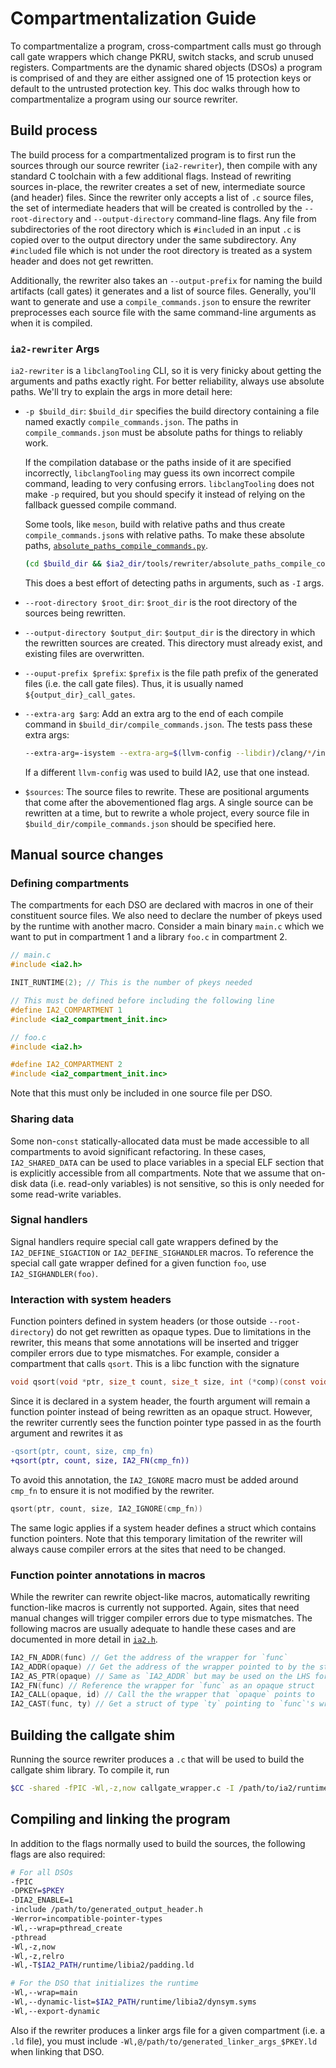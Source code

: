 # Compartmentalization Guide

To compartmentalize a program, cross-compartment calls must go through call gate
wrappers which change PKRU, switch stacks, and scrub unused registers.
Compartments are the dynamic shared objects (DSOs) a program is comprised of and
they are either assigned one of 15 protection keys or default to the untrusted
protection key. This doc walks through how to compartmentalize a program using
our source rewriter.

## Build process

The build process for a compartmentalized program is to first run the sources
through our source rewriter (`ia2-rewriter`), then compile with any standard C toolchain with a
few additional flags. Instead of rewriting sources in-place, the rewriter
creates a set of new, intermediate source (and header) files. Since the rewriter
only accepts a list of `.c` source files, the set of intermediate headers that
will be created is controlled by the `--root-directory` and `--output-directory`
command-line flags. Any file from subdirectories of the root directory
which is `#include`d in an input `.c` is copied over to the output directory
under the same subdirectory. Any `#include`d file which is not under the root
directory is treated as a system header and does not get rewritten.

Additionally, the rewriter also takes an `--output-prefix` for naming
the build artifacts (call gates) it generates and a list of source files. Generally, you'll
want to generate and use a `compile_commands.json` to ensure the rewriter
preprocesses each source file with the same command-line arguments as when it is
compiled.

### `ia2-rewriter` Args

`ia2-rewriter` is a `libclangTooling` CLI, so it is very finicky about getting the arguments and paths exactly right.
For better reliability, always use absolute paths.
We'll try to explain the args in more detail here:

- `-p $build_dir`: `$build_dir` specifies the build directory
  containing a file named exactly `compile_commands.json`.
  The paths in `compile_commands.json` must be absolute paths for things to reliably work.

  If the compilation database or the paths inside of it are specified incorrectly,
  `libclangTooling` may guess its own incorrect compile command,
  leading to very confusing errors.
  `libclangTooling` does not make `-p` required,
  but you should specify it instead of relying on
  the fallback guessed compile command.

  Some tools, like `meson`, build with relative paths and thus create `compile_commands.json`s with relative paths.  To make these absolute paths, [`absolute_paths_compile_commands.py`](../tools/rewriter/absolute_paths_compile_commands.py).

  ```sh
  (cd $build_dir && $ia2_dir/tools/rewriter/absolute_paths_compile_commands.py)
  ```

  This does a best effort of detecting paths in arguments, such as `-I` args.

- `--root-directory $root_dir`: `$root_dir` is the root directory of the sources being rewritten.

- `--output-directory $output_dir`: `$output_dir` is the directory in which the rewritten sources are created.
  This directory must already exist, and existing files are overwritten.

- `--ouput-prefix $prefix`: `$prefix` is the file path prefix
  of the generated files (i.e. the call gate files).
  Thus, it is usually named `${output_dir}_call_gates`.

- `--extra-arg $arg`: Add an extra arg to the end of each compile command in `$build_dir/compile_commands.json`.
  The tests pass these extra args:

  ```sh
  --extra-arg=-isystem --extra-arg=$(llvm-config --libdir)/clang/*/include --extra-arg=-isystem --extra-arg=include-fixed
  ```

  If a different `llvm-config` was used to build IA2, use that one instead.

- `$sources`: The source files to rewrite.
  These are positional arguments that come after the abovementioned flag args.
  A single source can be rewritten at a time,
  but to rewrite a whole project, every source file in `$build_dir/compile_commands.json` should be specified here.

## Manual source changes

### Defining compartments

The compartments for each DSO are declared with macros in one of their
constituent source files. We also need to declare the number of pkeys used by
the runtime with another macro. Consider a main binary `main.c` which we want to
put in compartment 1 and a library `foo.c` in compartment 2.

```c
// main.c
#include <ia2.h>

INIT_RUNTIME(2); // This is the number of pkeys needed

// This must be defined before including the following line
#define IA2_COMPARTMENT 1
#include <ia2_compartment_init.inc>

// foo.c
#include <ia2.h>

#define IA2_COMPARTMENT 2
#include <ia2_compartment_init.inc>
```

Note that this must only be included in one source file per DSO.

### Sharing data

Some non-`const` statically-allocated data must be made accessible to all compartments to
avoid significant refactoring. In these cases, `IA2_SHARED_DATA` can be used to
place variables in a special ELF section that is explicitly accessible from all
compartments. Note that we assume that on-disk data (i.e. read-only variables)
is not sensitive, so this is only needed for some read-write variables.

### Signal handlers

Signal handlers require special call gate wrappers defined by the
`IA2_DEFINE_SIGACTION` or `IA2_DEFINE_SIGHANDLER` macros. To reference the
special call gate wrapper defined for a given function `foo`, use
`IA2_SIGHANDLER(foo)`.

### Interaction with system headers

Function pointers defined in system headers (or those outside
`--root-directory`) do not get rewritten as opaque types. Due to limitations in
the rewriter, this means that some annotations will be inserted and trigger
compiler errors due to type mismatches. For example, consider a compartment that
calls `qsort`. This is a libc function with the signature

```c
void qsort(void *ptr, size_t count, size_t size, int (*comp)(const void *, const void *));
```

Since it is declared in a system header, the fourth argument will remain a
function pointer instead of being rewritten as an opaque struct. However, the
rewriter currently sees the function pointer type passed in as the fourth
argument and rewrites it as

```diff
-qsort(ptr, count, size, cmp_fn)
+qsort(ptr, count, size, IA2_FN(cmp_fn))
```

To avoid this annotation, the `IA2_IGNORE` macro must be added around `cmp_fn` to
ensure it is not modified by the rewriter.

```c
qsort(ptr, count, size, IA2_IGNORE(cmp_fn))
```

The same logic applies if a system header defines a struct which contains
function pointers. Note that this temporary limitation of the rewriter will
always cause compiler errors at the sites that need to be changed.

### Function pointer annotations in macros

While the rewriter can rewrite object-like macros, automatically rewriting
function-like macros is currently not supported. Again, sites that need manual
changes will trigger compiler errors due to type mismatches. The following
macros are usually adequate to handle these cases and are documented in more
detail in [`ia2.h`](../runtime/libia2/include/ia2.h).

```c
IA2_FN_ADDR(func) // Get the address of the wrapper for `func`
IA2_ADDR(opaque) // Get the address of the wrapper pointed to by the struct `opaque`
IA2_AS_PTR(opaque) // Same as `IA2_ADDR` but may be used on the LHS for assignment
IA2_FN(func) // Reference the wrapper for `func` as an opaque struct
IA2_CALL(opaque, id) // Call the the wrapper that `opaque` points to
IA2_CAST(func, ty) // Get a struct of type `ty` pointing to `func`'s wrapper
```

## Building the callgate shim

Running the source rewriter produces a `.c` that will be used to build the
callgate shim library. To compile it, run

```sh
$CC -shared -fPIC -Wl,-z,now callgate_wrapper.c -I /path/to/ia2/runtime/libia2/include -o libcallgates.so
```

## Compiling and linking the program

In addition to the flags normally used to build the sources, the following flags
are also required:

```sh
# For all DSOs
-fPIC
-DPKEY=$PKEY
-DIA2_ENABLE=1
-include /path/to/generated_output_header.h
-Werror=incompatible-pointer-types
-Wl,--wrap=pthread_create
-pthread
-Wl,-z,now
-Wl,-z,relro
-Wl,-T$IA2_PATH/runtime/libia2/padding.ld

# For the DSO that initializes the runtime
-Wl,--wrap=main
-Wl,--dynamic-list=$IA2_PATH/runtime/libia2/dynsym.syms
-Wl,--export-dynamic
```

Also if the rewriter produces a linker args file for a given compartment (i.e. a
`.ld` file), you must include `-Wl,@/path/to/generated_linker_args_$PKEY.ld` when
linking that DSO.
